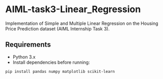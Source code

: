# AIML-task3-Linear_Regression
Implementation of Simple and Multiple Linear Regression on the Housing Price Prediction dataset (AIML Internship Task 3).

## Requirements
- Python 3.x
- Install dependencies before running:

```bash
pip install pandas numpy matplotlib scikit-learn
```

